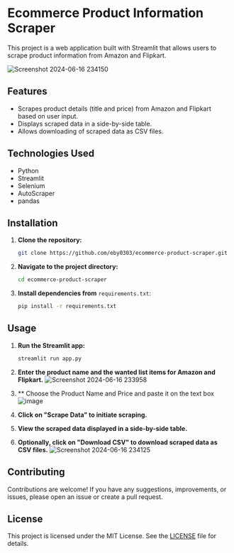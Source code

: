 
# Ecommerce Product Information Scraper

This project is a web application built with Streamlit that allows users to scrape product information from Amazon and Flipkart.

![Screenshot 2024-06-16 234150](https://github.com/eby0303/Ecommerce_scrape/assets/86768805/55a9fa5d-be5f-4d24-a7c0-d3b42504063b)

## Features

- Scrapes product details (title and price) from Amazon and Flipkart based on user input.
- Displays scraped data in a side-by-side table.
- Allows downloading of scraped data as CSV files.


## Technologies Used

- Python
- Streamlit
- Selenium
- AutoScraper
- pandas

## Installation

1. **Clone the repository:**

   ```bash
   git clone https://github.com/eby0303/ecommerce-product-scraper.git
   ```

2. **Navigate to the project directory:**

   ```bash
   cd ecommerce-product-scraper
   ```

3. **Install dependencies from** `requirements.txt`:

   ```bash
   pip install -r requirements.txt
   ```

## Usage

1. **Run the Streamlit app:**

   ```bash
   streamlit run app.py
   ```

2. **Enter the product name and the wanted list items for Amazon and Flipkart.**
![Screenshot 2024-06-16 233958](https://github.com/eby0303/Ecommerce_scrape/assets/86768805/e175fb59-21be-4582-b61c-8530da6eefc2)
3. ** Choose the Product Name and Price and paste it on the text box
![image](https://github.com/eby0303/Ecommerce_scrape/assets/86768805/07a0f7bc-9a6d-4422-a327-ccba6431e3be)
4. **Click on "Scrape Data" to initiate scraping.**
5. **View the scraped data displayed in a side-by-side table.**
6. **Optionally, click on "Download CSV" to download scraped data as CSV files.**
![Screenshot 2024-06-16 234125](https://github.com/eby0303/Ecommerce_scrape/assets/86768805/0f3ce597-e1bc-4940-8292-42b93e0b3caf)

## Contributing

Contributions are welcome! If you have any suggestions, improvements, or issues, please open an issue or create a pull request.

## License

This project is licensed under the MIT License. See the [LICENSE](LICENSE) file for details.
```



